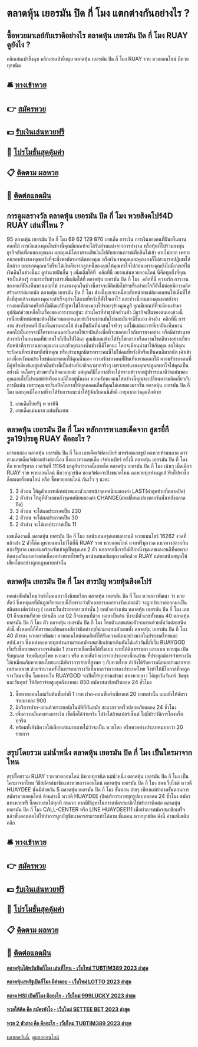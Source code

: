 # ตลาดหุ้น เยอรมัน ปิด กี่ โมง แตกต่างกันอย่างไร ?
## ซื้อหวยมาเลย์กับเราดีอย่างไร ตลาดหุ้น เยอรมัน ปิด กี่ โมง RUAY ดูยังไง ?
คลิกเล่นเป่ายิ้งฉุบ
คลิกเล่นเป่ายิ้งฉุบ ตลาดหุ้น เยอรมัน ปิด กี่ โมง RUAY รวย หวยออนไลน์ มีหวยทุกชนิด

## 🛎 [ทางเข้าหวย](https://bit.ly/3BG5bNw)
## 👉 [สมัครหวย](https://bit.ly/3BG5bNw)
## 💵 [รับเงินเล่นหวยฟรี](https://bit.ly/3C3mvgS)
## 👑 [โปรโมชั่นสุดคุ้มค่า](https://bit.ly/3C3mvgS)
## 📋 [ติดตาม ผลหวย](https://bit.ly/3C3mvgS)
## 📱 [ติดต่อแอดมิน](https://bit.ly/3C3mvgS)

## การดูผลรางวัล ตลาดหุ้น เยอรมัน ปิด กี่ โมง หวยสิงคโปร์4D RUAY เล่นที่ไหน ?
95 ตลาดหุ้น เยอรมัน ปิด กี่ โมง 69 62 129 870
เลขเด็ด
การเงิน
การเงินของคนที่ฝันเห็นพานดอกไม้ การเงินของคุณในช่วงนี้คุณมีเกณฑ์จะได้รับส่วนแบ่งจากการทำงาน หรือหุ้นที่ไปร่วมลงทุนธุรกิจกับเพื่อนของคุณเอง และคุณมีโอกาสจะเสียเงินไปกับสถานการณ์ที่กลืนไม่เข้า คายไม่ออก เพราะคนรอบข้างของคุณหวังที่จะพึ่งพาบัตรเครดิตของคุณ หรือเงินจากคุณและคุณเองก็ไม่สามารถปฏิเสธได้อีกด้วย และหากคุณหวังที่จะได้เงินคืนจากลูกหนี้ของคุณให้คุณทำใจไปก่อนเพราะคุณยังไม่มีเกณฑ์ได้เงินคืนในช่วงนี้นะ
ดูทำนายฝันอื่น ๆ เพิ่มเติมได้ที่  คลิกที่นี่
อยากเล่นหวยออนไลน์ นี่คือทุกสิ่งที่คุณจำเป็นต้องรู้
สามารถรับข่าวสารเพิ่มเติมได้ที่ ตลาดหุ้น เยอรมัน ปิด กี่ โมง  คลิกที่นี่
ความรัก
การงานของคนที่ฝันเห็นพานดอกไม้ งานของคุณในช่วงนี้อาจจะมีติดขัดไม่ราบรื่นทำอะไรก็ยังไม่ค่อยมีความคิดสร้างสรรค์มากนัก ตลาดหุ้น เยอรมัน ปิด กี่ โมง ช่วงนี้คุณจะเหนื่อยสักหน่อยแต่ต้องอดทนให้เต็มที่ให้ถึงที่สุดแล้วงานของคุณจะสำเร็จลุล่วงได้ตามที่หวังที่ตั้งใจเอาไว้ และช่วงนี้งานของคุณหากยังหาทางออกไม่เจอหรือยังไม่คิดแก้ปัญหาไม่ได้ลองมองไปรอบๆข้างคุณดูสิ คุณมีเกณฑ์ที่จะมีคนเข้ามาอุปถัมภ์ช่วยเหลือในเรื่องของการงานอยู่นะ ส่วนใครที่ทำธุรกิจส่วนตัว มีธุรกิจเป็นของตนเองช่วงนี้เหนื่อยสักหน่อยนะต้องใช้ความอดทนเลยล่ะถึงจะผ่านมันไปและมันจะดีขึ้นเอง
อ้างอิง  คลิกที่นี่
การงาน
สำหรับคนที่ ฝันเห็นพานดอกไม้ ช่างเป็นฝันที่น่าสนใจจริงๆ แต่ไม่แน่นะการที่เราฝันเห็นพานดอกไม้นั้นอาจจะมีใครบางคนดลบันดาลให้เราฝันถึงเพื่อที่จะบอกอะไรกับเราบางอย่าง หรือมีคำทำนายล่วงหน้าในอนาคตที่น่าสนใจก็เป็นไปได้นะ คุณมีเกณฑ์จะได้รับโชคลาภหรือความโชคดีบางอย่างเกี่ยวกับหน้าที่การงานของคุณเอง และตัวคุณเองนั้นช่วงนี้มีโชคนะ โดยจะมีคนนำมาให้กับคุณ ขอให้คุณระวังคนที่จะเข้ามาตีสนิทคุณ หรือเข้ามาผูกมิตรเพราะคนนี้ไม่ใช่คนที่หวังดีหรือเป็นคนดีมากนัก เค้าเข้ามาเพื่อหวังผลประโยชน์และหลอกใช้คุณนั่นเอง
ความรักของคนที่ฝันเห็นพานดอกไม้ ความรักของคนที่มีคู่หรือมีแฟนอยู่แล้วนั้นช่วงนี้เป็นช่วงที่น่าอิจฉามากจริงๆ เพราะแฟนของคุณจะดูแลเอาใจใส่คุณเป็นอย่างดี จนใครๆ ต่างพากันอิจฉาเลยล่ะ แต่คุณก็มีโอกาสที่จะได้ทราบข่าวจากผู้ปรารถนาดีว่าแฟนของคุณแอบไปโปรยเสน่ห์หรือแอบมีกิ๊กอยู่นั่นเอง ความรักของคนโสดช่วงนี้คุณจะเปลี่ยนความคิดเกี่ยวกับการมีแฟน เพราะคุณจะเริ่มเปิดโอกาสให้บุคคลคนอื่นที่คุณไม่เคยมองมากขึ้น ตลาดหุ้น เยอรมัน ปิด กี่ โมง และคุณมีโอกาสที่จะได้รับการแนะนำให้รู้จักกับคนนิสัยดี อายุมากกว่าคุณอีกด้วย
1. เลขเด็ดไทยรัฐ พ พาทินี
2. เลขเด็ดแม่นมาก แม่นขั้นเทพ

## ตลาดหุ้น เยอรมัน ปิด กี่ โมง หลักการหาเลขเด็ดจาก สูตรยี่กี รูด19ประตู RUAY คืออะไร ?
มารอบสอง ตลาดหุ้น เยอรมัน ปิด กี่ โมง เลขเด็ดเจ้ฟองเบียร์ มาพร้อมเลขธูป คอหวยห้ามพลาด ควรตามเลขเด็ดเจ้ฟองอย่างต่อเนื่อง ซึ่งแนวทางเลขเด็ด เจ้ฟองเบียร์ ครั้งนี้ ตลาดหุ้น เยอรมัน ปิด กี่ โมง คือ หวยรัฐบาล งวดวันที่ 11164 มาดูกันว่างวดนี้เลขเด็ด ตลาดหุ้น เยอรมัน ปิด กี่ โมง เน้นๆ เม็ดเดียว RUAY รวย หวยออนไลน์ มีหวยทุกชนิด ของเจ้ฟองจะปังขนาดไหน คอหวยทุกท่านดูแล้วรีบไปหาซื้อ ล็อตเตอรี่ออนไลน์ หรือ ซื้อหวยออนไลน์ กันเร็ว ๆ นะคะ
1. 3 ตัวบน ให้ดูตัวเลขหลักหน่วยและตัวเลขหน้าจุดทศนิยมของค่า LAST(ค่าสุดท้ายที่ตลาดปิด)
2. 2 ตัวล่าง ให้ดูที่ตัวเลขหลังจุดทศนิยมของค่า CHANGE(ค่าเปลี่ยนแปลงของวันนั้นหลังตลาดปิด)
3. 3 ตัวบน จะได้ผลประกาศเป็น 230
4. 2 ตัวบน จะได้ผลประกาศเป็น 30
5. 2 ตัวล่าง จะได้ผลประกาศเป็น 11

เลขเด็ดงวดนี้ ตลาดหุ้น เยอรมัน ปิด กี่ โมง ขอนำเสนอชุดเลขผลงานดี หวยแมนโชว์ 16262 งวดที่แล้วเข้า 2 ตัวโต๊ด ดูหวยแมนโชว์ได้ที่นี่ RUAY รวย หวยออนไลน์ แจกฟรีมุกงวด แนวทางสลากกินแบ่งรัฐบาล เลขเด่นพร้อมจับเข้าคู่เป็นชุดเลข 2 ตัว นอกจากนี้เรายังมีอีกหนึ่งชุดเลขผลงานดีที่คอหวยติดตามกันมาอย่างต่อเนื่องอย่างหวยไทยรัฐ มานำเสนอกันทุกงวดอีกด้วย RUAY แต่ขอสนับสนุนให้เสี่ยงโชคอย่างถูกกฎหมายเท่านั้น

## ตลาดหุ้น เยอรมัน ปิด กี่ โมง สารบัญ หวยหุ้นสิงคโปร์
เคยสงสัยกันไหมว่าทำไมคนลาวถึงนิยมเรียก ตลาดหุ้น เยอรมัน ปิด กี่ โมง หวยลาวพัฒนา ว่า หวยสัตว์ ซึ่งเหตุผลที่มันถูกเรียกแบบนี้ก็เพราะว่าตัวเลขการออกรางวัลแต่ละตัว จะถูกประกาศออกมาเป็นชนิดของสัตว์ต่างๆ ( เฉพาะในประเทศลาวเท่านั้น ) ยกตัวอย่างเช่น ตลาดหุ้น เยอรมัน ปิด กี่ โมง เลข 01 ก็จะแทนที่ด้วย ปลาเล็ก เลข 02 ก็จะแทนที่ด้วย หอย เป็นต้น ซึ่งจะมีตัวเลขทั้งหมด 40 ตลาดหุ้น เยอรมัน ปิด กี่ โมง ตัว ตลาดหุ้น เยอรมัน ปิด กี่ โมง โดยตัวเลขแต่ละตัวจะแทนด้วยสัตว์แต่ละชนิด ดังนี้
ทั้งหมดนี้ก็คือรายละเอียดของสัตว์ชนิดต่างๆที่นำมาแทนตัวเลขทั้ง ตลาดหุ้น เยอรมัน ปิด กี่ โมง 40 ตัวของ หวยลาวพัฒนา หวยออนไลน์ยอดฮิตที่ได้รับความนิยมอย่างมากในประเทศไทยและ สปป.ลาว ซึ่งเหล่าคอหวยทุกท่านสามารถสมัครสมาชิกเข้ามาเดิมพันได้แล้ววันนี้ที่เว็บ RUAYGOD เว็บรับซื้อหวยครบวงจรอันดับ 1 สามารถเลือกซื้อได้ทั้งแบบ หวยใต้ดินธรรมดา และแบบ หวยชุด เปิดรับทุกเลข จ่ายเต็มทุกโพย
หวยลาว หรือ หวยสัตว์ หวยจากประเทศเพื่อนบ้าน ที่ประยุกต์การจ่ายรางวัลให้เหมือนกับหวยของไทยและมีอัตราการจ่ายที่สูงพอ ๆ กับหวยไทย กำลังได้รับความนิยมอย่างมากจากเหล่าคอหวย ด้วยจำนวนครั้งในการออกรางวัลที่มากกว่าหวยของประเทศไทย จึงทำให้มีโอกาสที่จะถูกรางวัลมากขึ้น โดยทางเว็บ RUAYGOD จะเปิดให้ทุกท่านเข้ามา แทงหวยลาว ได้ทุกวันจันทร์ วันพุธ และวันศุกร์ ให้อัตราจ่ายสูงสุดถึงบาทละ 850 สมัครสมาชิกฟรีตลอด 24 ชั่วโมง
1. ซื้อหวยออนไลน์เริ่มต้นขั้นต่ำที่ 1 บาท ฝาก-ถอนขั้นต่ำเพียงแค่ 20 บาทเท่านั้น แถมยังให้อัตราจ่ายบาทละ 900
2. มีบริการฝาก-ถอนด้วยระบบอัตโนมัติที่ทันสมัย สะดวกรวดเร็วปลอดภัยตลอด 24 ชั่วโมง
3. เพิ่มความมั่นคงทางการเงิน เชื่อถือได้จ่ายจริง โปร่งใสล้านเปอร์เซ็นต์ ไม่มีประวัติการโกงหรือทุจริต
4. พร้อมทั้งยังมีหวยให้เลือกเล่นมากมายไม่ว่าจะเป็น หวยไทย หรือหวยต่างประเทศมากกว่า 20 รายการ

## สรุปโดยรวม แม่น้ำหนึ่ง ตลาดหุ้น เยอรมัน ปิด กี่ โมง เป็นใครมาจากไหน
สรุปโดยรวม RUAY รวย หวยออนไลน์ มีหวยทุกชนิด แม่น้ำหนึ่ง ตลาดหุ้น เยอรมัน ปิด กี่ โมง เป็นใครมาจากไหน วิธีสมัครสมาชิกแทงหวยลาวออนไลน์ ตลาดหุ้น เยอรมัน ปิด กี่ โมง ของเว็บไซต์ หวยดี HUAYDEE นั้นมีด้วยกัน 5 ตลาดหุ้น เยอรมัน ปิด กี่ โมง ขั้นตอน ง่ายๆ เพียงแค่ทำตามขั้นตอนการสมัครหวยออนไลน์ ด้านล่างนี้
หวยดี HUAYDEE เปิดบริการหวยทุกรูปแบบตลอด 24 ชั่วโมง สมัครแทงหวยฟรี ซื้อหวยสดได้ทุกที สะดวก หากมีปัญหาในการสมัครสมาชิกให้ทำการติดต่อ ตลาดหุ้น เยอรมัน ปิด กี่ โมง CALL-CENTER หรือ LINE HUAYDEE111
เมื่อทำการสมัครสมาชิกเสร็จแล้วขั้นตอนต่อไปให้ทำการผูกบัญชีธนาคารสามารถทำได้ตาม ขั้นตอน หวยทุกชนิด ดังนี้ อ่านเพิ่มเติมคลิก

## 🛎 [ทางเข้าหวย](https://bit.ly/3BG5bNw)
## 👉 [สมัครหวย](https://bit.ly/3BG5bNw)
## 💵 [รับเงินเล่นหวยฟรี](https://bit.ly/3C3mvgS)
## 👑 [โปรโมชั่นสุดคุ้มค่า](https://bit.ly/3C3mvgS)
## 📋 [ติดตาม ผลหวย](https://bit.ly/3C3mvgS)
## 📱 [ติดต่อแอดมิน](https://bit.ly/3C3mvgS)

#### [ตลาดหุ้นไต้หวันปิดกี่โมง เล่นที่ไหน - เว็บใหม่ TUBTIM389 2023 ล่าสุด](https://atom.io/themes/ตลาดหุ้นไต้หวันปิดกี่โมง%20เล่นที่ไหน%20-%20เว็บใหม่%20tubtim389%202023%20ล่าสุด)
#### [ตลาดหุ้นสหรัฐเปิดกี่โมง มีคำตอบ - เว็บใหม่ LOTTO 2023 ล่าสุด](https://atom.io/themes/ตลาดหุ้นสหรัฐเปิดกี่โมง%20มีคำตอบ%20-%20เว็บใหม่%20lotto%202023%20ล่าสุด)
#### [ตลาด HSI เปิดกี่โมง คืออะไร - เว็บใหม่ 999LUCKY 2023 ล่าสุด](https://atom.io/themes/ตลาด%20hsi%20เปิดกี่โมง%20คืออะไร%20-%20เว็บใหม่%20999lucky%202023%20ล่าสุด)
#### [หวยใต้ติด คือ สมัครยังไง - เว็บใหม่ SETTEE BET 2023 ล่าสุด](https://atom.io/themes/หวยใต้ติด%20คือ%20สมัครยังไง%20-%20เว็บใหม่%20settee%20bet%202023%20ล่าสุด)
#### [หวย 2 ตัวล่าง คือ คืออะไร - เว็บใหม่ TUBTIM389 2023 ล่าสุด](https://atom.io/themes/หวย%202%20ตัวล่าง%20คือ%20คืออะไร%20-%20เว็บใหม่%20tubtim389%202023%20ล่าสุด)

[ผลบอลวันนี้](https://siamsport.tv "ผลบอลวันนี้"), [ดูบอลออนไลน์](https://siamsport.tv/ดูบอลสด "ดูบอลออนไลน์")